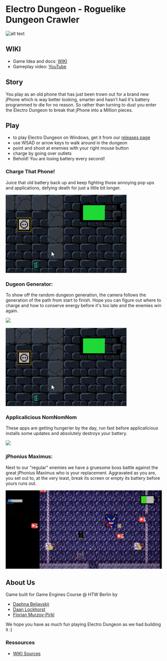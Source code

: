 # Electro Dungeon - Roguelike Dungeon Crawler

![alt text](https://github.com/daaning/GT2unrealElectroDungeon/images/title.PNG)
## WIKI

* Game Idea and docs: [WIKI](https://github.com/daaning/GT2roguelike/wiki/Spielidee:-Electro-Dungeon)
* Gameplay video: [YouTube](https://youtu.be/g7ZBKINKmYg)
## Story

You play as an old phone that has just been trown out for a brand new jPhone which is way better looking, smarter and hasn't had it's battery programmed to die for no reason. So rather than turning to dust you enter the Electro Dungeon to break that jPhone into a Million pieces. 

## Play 
- to play Electro Dungeon on Windows, get it from our [releases page](https://github.com/daaning/GT2roguelike/releases)
- use WSAD or arrow keys to walk around in the dungeon 
- point and shoot at enemies with your right mouse button
- charge by going over outlets
- Behold! You are losing battery every second!

### Charge That Phone!
Juice that old battery back up and keep fighting those annoying pop ups and applications, defying death for just a little bit longer.

![phone charging](images/charge.gif)

### Dugeon Generator:
To show off the random dungeon generation, the camera follows the generation of the path from start to finish. Hope you can figure out where to charge and how to conserve energy before it's too late and the enemies win again.

<img src="https://github.com/daaning/GT2roguelike/blob/main/Assets/GIFs/startbildschrim.gif" width="390" />

![phone charging](images/charge.gif)

### Applicalicious NomNomNom
These apps are getting hungerier by the day, run fast before applicalicious installs some updates and absolutely destroys your battery.

<img src="https://github.com/daaning/GT2roguelike/blob/main/Assets/GIFs/akkufresser.gif" width="390" />

### jPhonius Maximus:
Next to our "regular" enemies we have a gruesome boss battle against the great jPhonius Maximus who is your replacement. Aggravated as you are, you set out to, at the very least, break its screen or empty its battery before yours runs out.

![bossbattle](images/bossbattle.gif)

## About Us

Game built for Game Engines Course @ HTW Berlin by
* [Daphna Beljavskij](https://github.com/DaphiFluffi)
* [Daan Lockhorst](https://github.com/daaning)
* [Florian Murzov-Pirkl](https://github.com/loxer)


We hope you have as much fun playing Electro Dungeon as we had building it :)

### Ressources
* [WIKI Sources](https://github.com/daaning/GT2roguelike/wiki/sources)


